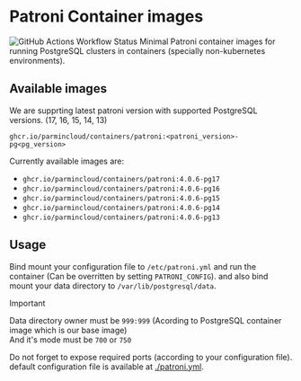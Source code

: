 # Patroni Container images

![GitHub Actions Workflow Status](https://img.shields.io/github/actions/workflow/status/ParminCloud/Containers/patroni.yaml)
Minimal Patroni container images for running PostgreSQL clusters in containers (specially non-kubernetes environments).

## Available images

We are supprting latest patroni version with supported PostgreSQL versions. (17, 16, 15, 14, 13)

`ghcr.io/parmincloud/containers/patroni:<patroni_version>-pg<pg_version>`

Currently available images are:

* `ghcr.io/parmincloud/containers/patroni:4.0.6-pg17`
* `ghcr.io/parmincloud/containers/patroni:4.0.6-pg16`
* `ghcr.io/parmincloud/containers/patroni:4.0.6-pg15`
* `ghcr.io/parmincloud/containers/patroni:4.0.6-pg14`
* `ghcr.io/parmincloud/containers/patroni:4.0.6-pg13`

## Usage

Bind mount your configuration file to `/etc/patroni.yml` and run the container (Can be overritten by setting `PATRONI_CONFIG`).
and also bind mount your data directory to `/var/lib/postgresql/data`.

> [!IMPORTANT]
Data directory owner must be `999:999` (Acording to PostgreSQL container image which is our base image)  
And it's mode must be `700` or `750`  

Do not forget to expose required ports (according to your configuration file).
default configuration file is available at [./patroni.yml](./patroni.yml).
